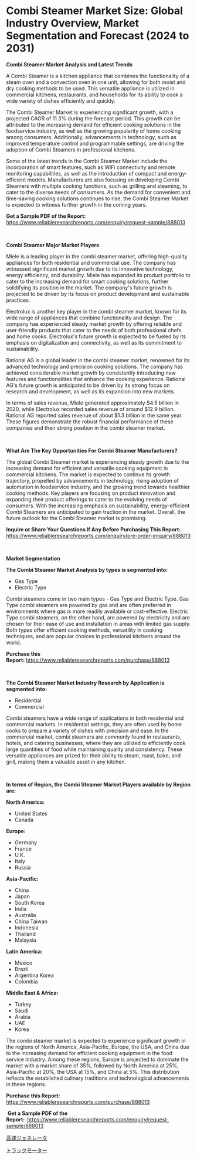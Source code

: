 <p><h1>Combi Steamer Market Size: Global Industry Overview, Market Segmentation and Forecast (2024 to 2031)</h1></p><p><strong>Combi Steamer Market Analysis and Latest Trends</strong></p>
<p><p>A Combi Steamer is a kitchen appliance that combines the functionality of a steam oven and a convection oven in one unit, allowing for both moist and dry cooking methods to be used. This versatile appliance is utilized in commercial kitchens, restaurants, and households for its ability to cook a wide variety of dishes efficiently and quickly.</p><p>The Combi Steamer Market is experiencing significant growth, with a projected CAGR of 11.3% during the forecast period. This growth can be attributed to the increasing demand for efficient cooking solutions in the foodservice industry, as well as the growing popularity of home cooking among consumers. Additionally, advancements in technology, such as improved temperature control and programmable settings, are driving the adoption of Combi Steamers in professional kitchens.</p><p>Some of the latest trends in the Combi Steamer Market include the incorporation of smart features, such as WiFi connectivity and remote monitoring capabilities, as well as the introduction of compact and energy-efficient models. Manufacturers are also focusing on developing Combi Steamers with multiple cooking functions, such as grilling and steaming, to cater to the diverse needs of consumers. As the demand for convenient and time-saving cooking solutions continues to rise, the Combi Steamer Market is expected to witness further growth in the coming years.</p></p>
<p><strong>Get a Sample PDF of the Report:&nbsp;</strong> <a href="https://www.reliableresearchreports.com/enquiry/request-sample/888013">https://www.reliableresearchreports.com/enquiry/request-sample/888013</a></p>
<p>&nbsp;</p>
<p><strong>Combi Steamer Major Market Players</strong></p>
<p><p>Miele is a leading player in the combi steamer market, offering high-quality appliances for both residential and commercial use. The company has witnessed significant market growth due to its innovative technology, energy efficiency, and durability. Miele has expanded its product portfolio to cater to the increasing demand for smart cooking solutions, further solidifying its position in the market. The company's future growth is projected to be driven by its focus on product development and sustainable practices.</p><p>Electrolux is another key player in the combi steamer market, known for its wide range of appliances that combine functionality and design. The company has experienced steady market growth by offering reliable and user-friendly products that cater to the needs of both professional chefs and home cooks. Electrolux's future growth is expected to be fueled by its emphasis on digitalization and connectivity, as well as its commitment to sustainability.</p><p>Rational AG is a global leader in the combi steamer market, renowned for its advanced technology and precision cooking solutions. The company has achieved considerable market growth by consistently introducing new features and functionalities that enhance the cooking experience. Rational AG's future growth is anticipated to be driven by its strong focus on research and development, as well as its expansion into new markets.</p><p>In terms of sales revenue, Miele generated approximately $4.5 billion in 2020, while Electrolux recorded sales revenue of around $12.9 billion. Rational AG reported sales revenue of about $1.3 billion in the same year. These figures demonstrate the robust financial performance of these companies and their strong position in the combi steamer market.</p></p>
<p>&nbsp;</p>
<p><strong>What Are The Key Opportunities For Combi Steamer Manufacturers?</strong></p>
<p><p>The global Combi Steamer market is experiencing steady growth due to the increasing demand for efficient and versatile cooking equipment in commercial kitchens. The market is expected to continue its growth trajectory, propelled by advancements in technology, rising adoption of automation in foodservice industry, and the growing trend towards healthier cooking methods. Key players are focusing on product innovation and expanding their product offerings to cater to the evolving needs of consumers. With the increasing emphasis on sustainability, energy-efficient Combi Steamers are anticipated to gain traction in the market. Overall, the future outlook for the Combi Steamer market is promising.</p></p>
<p><strong>Inquire or Share Your Questions If Any Before Purchasing This Report:</strong> <a href="https://www.reliableresearchreports.com/enquiry/pre-order-enquiry/888013">https://www.reliableresearchreports.com/enquiry/pre-order-enquiry/888013</a></p>
<p>&nbsp;</p>
<p><strong>Market Segmentation</strong></p>
<p><strong>The Combi Steamer Market Analysis by types is segmented into:</strong></p>
<p><ul><li>Gas Type</li><li>Electric Type</li></ul></p>
<p><p>Combi steamers come in two main types - Gas Type and Electric Type. Gas Type combi steamers are powered by gas and are often preferred in environments where gas is more readily available or cost-effective. Electric Type combi steamers, on the other hand, are powered by electricity and are chosen for their ease of use and installation in areas with limited gas supply. Both types offer efficient cooking methods, versatility in cooking techniques, and are popular choices in professional kitchens around the world.</p></p>
<p><strong>Purchase this Report:&nbsp;</strong><a href="https://www.reliableresearchreports.com/purchase/888013">https://www.reliableresearchreports.com/purchase/888013</a></p>
<p>&nbsp;</p>
<p><strong>The Combi Steamer Market Industry Research by Application is segmented into:</strong></p>
<p><ul><li>Residential</li><li>Commercial</li></ul></p>
<p><p>Combi steamers have a wide range of applications in both residential and commercial markets. In residential settings, they are often used by home cooks to prepare a variety of dishes with precision and ease. In the commercial market, combi steamers are commonly found in restaurants, hotels, and catering businesses, where they are utilized to efficiently cook large quantities of food while maintaining quality and consistency. These versatile appliances are prized for their ability to steam, roast, bake, and grill, making them a valuable asset in any kitchen.</p></p>
<p>&nbsp;</p>
<p><strong>In terms of Region, the Combi Steamer Market Players available by Region are:</strong></p>
<p>
    <p> <strong> North America: </strong>
        <ul>
            <li>United States</li>
            <li>Canada</li>
        </ul>
        </p> 
    <p> <strong> Europe: </strong>
        <ul>
            <li>Germany</li>
            <li>France</li>
            <li>U.K.</li>
            <li>Italy</li>
            <li>Russia</li>
        </ul>
        </p> 
    <p> <strong> Asia-Pacific: </strong>
        <ul>
            <li>China</li>
            <li>Japan</li>
            <li>South Korea</li>
            <li>India</li>
            <li>Australia</li>
            <li>China Taiwan</li>
            <li>Indonesia</li>
            <li>Thailand</li>
            <li>Malaysia</li>
        </ul>
        </p> 
    <p> <strong> Latin America: </strong>
        <ul>
            <li>Mexico</li>
            <li>Brazil</li>
            <li>Argentina Korea</li>
            <li>Colombia</li>
        </ul>
        </p> 
    <p> <strong> Middle East & Africa: </strong>
        <ul>
            <li>Turkey</li>
            <li>Saudi</li>
            <li>Arabia</li>
            <li>UAE</li>
            <li>Korea</li>
        </ul>
    </p>
    </p>
<p><p>The combi steamer market is expected to experience significant growth in the regions of North America, Asia-Pacific, Europe, the USA, and China due to the increasing demand for efficient cooking equipment in the food service industry. Among these regions, Europe is projected to dominate the market with a market share of 35%, followed by North America at 25%, Asia-Pacific at 20%, the USA at 15%, and China at 5%. This distribution reflects the established culinary traditions and technological advancements in these regions.</p></p>
<p><strong>Purchase this Report: </strong><a href="https://www.reliableresearchreports.com/purchase/888013">https://www.reliableresearchreports.com/purchase/888013</a></p>
<p>&nbsp;<strong>Get a Sample PDF of the Report:&nbsp;&nbsp;</strong><a href="https://www.reliableresearchreports.com/enquiry/request-sample/888013">https://www.reliableresearchreports.com/enquiry/request-sample/888013</a></p>
<p><strong></strong></p>
<p><p><a href="https://medium.com/@gregost89076vddcv/%E3%83%8F%E3%82%A4%E3%82%B9%E3%83%94%E3%83%BC%E3%83%89%E3%82%B8%E3%82%A7%E3%83%8D%E3%83%AC%E3%83%BC%E3%82%BF%E5%B8%82%E5%A0%B4-2031%E5%B9%B4%E3%81%BE%E3%81%A7%E3%81%AE%E6%88%90%E5%8A%9F%E3%81%99%E3%82%8B%E3%83%93%E3%82%B8%E3%83%8D%E3%82%B9%E6%88%A6%E7%95%A5%E3%81%AE%E9%8D%B5-e35945b7bf2a">高速ジェネレータ</a></p><p><a href="https://medium.com/@janrona788520/%E3%83%88%E3%83%A9%E3%83%83%E3%82%AF%E3%83%A2%E3%83%BC%E3%82%BF%E3%83%BC%E3%83%9E%E3%83%BC%E3%82%B1%E3%83%83%E3%83%88-%E5%B8%82%E5%A0%B4%E3%82%B7%E3%82%A7%E3%82%A2-%E5%B8%82%E5%A0%B4%E5%8B%95%E5%90%91-%E3%81%9D%E3%81%97%E3%81%A6%E5%B0%86%E6%9D%A5%E3%81%AE%E6%88%90%E9%95%B7%E3%82%92%E6%8E%A2%E3%82%8B-3a1602ef6077">トラックモーター</a></p></p>